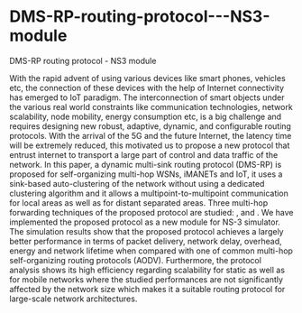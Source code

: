 # DMS-RP-routing-protocol---NS3-module
DMS-RP routing protocol - NS3 module

With the rapid advent of using various devices like smart phones, vehicles etc, the connection of these devices with the help of Internet connectivity has emerged to IoT paradigm. The interconnection of smart objects under the various real world constraints like communication technologies, network scalability, node mobility, energy consumption etc, is a big challenge and requires designing new robust, adaptive, dynamic, and configurable routing protocols. With the arrival of the 5G and the future Internet, the latency time will be extremely reduced, this motivated us to propose a new protocol that entrust internet to transport a large part of control and data traffic of the network. In this paper, a dynamic multi-sink routing protocol (DMS-RP) is proposed for self-organizing multi-hop WSNs, iMANETs and IoT, it uses a sink-based auto-clustering of the network without using a dedicated clustering algorithm and it allows a multipoint-to-multipoint communication for local areas as well as for distant separated areas. Three multi-hop forwarding techniques of the proposed protocol are studied: ,  and . We have implemented the proposed protocol as a new module for NS-3 simulator. The simulation results show that the proposed protocol achieves a largely better performance in terms of packet delivery, network delay, overhead, energy and network lifetime when compared with one of common multi-hop self-organizing routing protocols (AODV). Furthermore, the protocol analysis shows its high efficiency regarding scalability for static as well as for mobile networks where the studied performances are not significantly affected by the network size which makes it a suitable routing protocol for large-scale network architectures.
